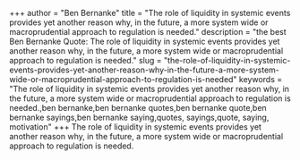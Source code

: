 +++
author = "Ben Bernanke"
title = "The role of liquidity in systemic events provides yet another reason why, in the future, a more system wide or macroprudential approach to regulation is needed."
description = "the best Ben Bernanke Quote: The role of liquidity in systemic events provides yet another reason why, in the future, a more system wide or macroprudential approach to regulation is needed."
slug = "the-role-of-liquidity-in-systemic-events-provides-yet-another-reason-why-in-the-future-a-more-system-wide-or-macroprudential-approach-to-regulation-is-needed"
keywords = "The role of liquidity in systemic events provides yet another reason why, in the future, a more system wide or macroprudential approach to regulation is needed.,ben bernanke,ben bernanke quotes,ben bernanke quote,ben bernanke sayings,ben bernanke saying,quotes, sayings,quote, saying, motivation"
+++
The role of liquidity in systemic events provides yet another reason why, in the future, a more system wide or macroprudential approach to regulation is needed.
